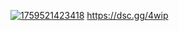 <a href="https://ibb.co/Cs2TtWvL"><img src="https://i.ibb.co/bRJ837Lt/1759521423418.png" alt="1759521423418" border="0"></a>
<a> https://dsc.gg/4wip </a>

